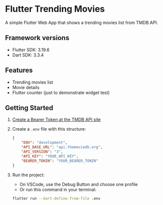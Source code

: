 # Flutter Trending Movies

A simple Flutter Web App that shows a trending movies list from TMDB API.

## Framework versions

- Flutter SDK: 3.19.6
- Dart SDK: 3.3.4

## Features

- Trending movies list
- Movie details
- Flutter counter (just to demonstrate widget test)

## Getting Started

1. [Create a Bearer Token at the TMDB API site](https://www.themoviedb.org/settings/api)
2. Create a `.env` file with this structure:

    ```json
    {
        "ENV": "development",
        "API_BASE_URL": "api.themoviedb.org",
        "API_VERSION": "3",
        "API_KEY": "YOUR_API_KEY",
        "BEARER_TOKEN": "YOUR_BEARER_TOKEN"
    }
    ```

3. Run the project:
    - On VSCode, use the Debug Button and choose one profile
    - Or run this command in your terminal:
    
    ```sh
    flutter run --dart-define-from-file .env
    ```
